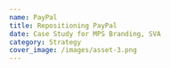 ```yaml
---
name: PayPal
title: Repositioning PayPal
date: Case Study for MPS Branding, SVA
category: Strategy
cover_image: /images/asset-3.png
---
```

